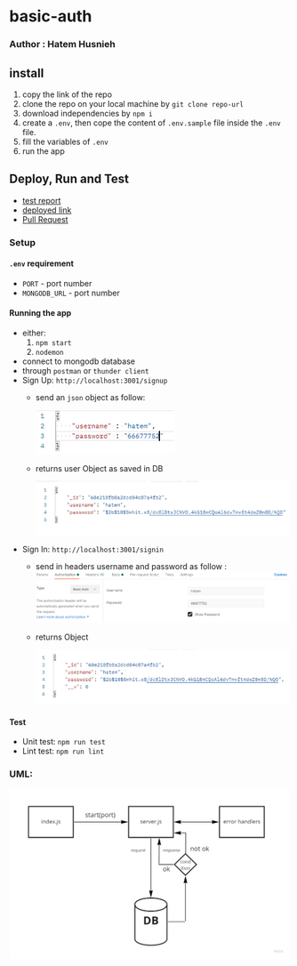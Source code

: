 # basic-auth

### Author : Hatem Husnieh  

## install  
1. copy the link of the repo
1. clone the repo on your local machine by `git clone repo-url`
1. download independencies by `npm i`
1. create a `.env`, then cope the content of `.env.sample` file inside the `.env` file.
1. fill the variables of `.env`
1. run the app

## Deploy, Run and Test
- [test report](https://github.com/Hatemhusnieh/basic-auth/actions)
- [deployed link](https://hatem-basic-auth.herokuapp.com/)
- [Pull Request](https://github.com/Hatemhusnieh/basic-auth/pull/1)

### Setup  
#### `.env` requirement
  - `PORT` - port number  
  - `MONGODB_URL` - port number

#### Running the app  
- either:
  1. `npm start`
  1. `nodemon`
- connect to mongodb database
- through `postman` or `thunder client`
- Sign Up: `http://localhost:3001/signup`
  - send an `json` object as follow:  

    ![signup](./img/signup.png)  

  - returns user Object as saved in DB  

    ![Object](img/res1.png)  
- Sign In: `http://localhost:3001/signin`
  - send in headers username and password as follow :  
    ![signin](img/signin.png)  

  - returns Object  

    ![Object](img/res2.png)  

#### Test 
- Unit test: `npm run test`
- Lint test: `npm run lint`

### UML:  
![uml](img/labs.jpg)